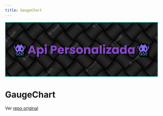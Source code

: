 ```yaml
---
title: GaugeChart
---
```


![a](/images/banner.png)

# GaugeChart

Ver [repo original](https://github.com/DJ-Raven/java-swing-gauge-chart)